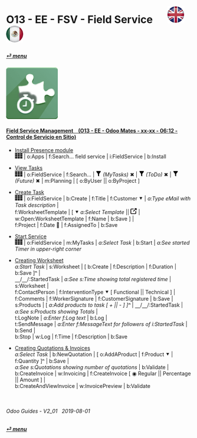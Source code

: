 # O13 - EE - FSV - Field Service &nbsp;&nbsp;&nbsp;&nbsp; [![en-uk](/doc/img/en-uk_flag_button_small.png)](/en-uk/o13/ee/fsv/en-uk-o13-ee-fsv-field-service-guides.md) [ ![es-mx](/doc/img/es-mx_flag_button_small.png)](/es-mx/o13/ee/fsv/es-mx-o13-ee-fsv-field-service-guides.md)
#### [_&#x23CE; menu_](/en-uk/o13/ee/en-uk-o13-ee-guides-menu.md)  
### ![fsv](/doc/img/field_service.png)

#### [Field Service Management &nbsp;&nbsp; (O13 - EE - Odoo Mates - xx-xx - 06:12 - Control de Servicio en Sitio)](https://youtube.com/embed/AjG16B-DTYY?autoplay=1&start=3&end=0&rel=0&nocount)<br>

- [Install Presence module](https://youtube.com/embed/AjG16B-DTYY?autoplay=1&start=3&end=16&rel=0)  
  ![apps](/doc/img/apps.png) | o:Apps | f:Search... field service | i:FieldService | b:Install  

- [View Tasks](https://youtube.com/embed/AjG16B-DTYY?autoplay=1&start=17&end=31&rel=0)  
  ![apps](/doc/img/apps.png) | o:FieldService | f:Search... | ![filter](/doc/img/filter.png) _(MyTasks)_ &#x2716; | ![filter](/doc/img/filter.png) _(ToDo)_ &#x2716; | ![filter](/doc/img/filter.png) _(Future)_ &#x2716; | m:Planning | \[ o:ByUser || o:ByProject ]  

- [Create Task](https://youtube.com/embed/AjG16B-DTYY?autoplay=1&start=32&end=78&rel=0)  
  ![apps](/doc/img/apps.png) | o:FieldService | b:Create | f:Title | f:Customer &#x2BC6; | _a:Type eMail with Task description_ |  
  f:WorksheetTemplate | \[ &#x2BC6; _a:Select Template_ || ![show_catalog](/doc/img/show_catalog.png) | w:Open:WorksheetTemplate | f:Name | b:Save ] |  
  f:Project | f:Date &#x1F4C5; | f:AssignedTo | b:Save  
  
- [Start Service](https://youtube.com/embed/AjG16B-DTYY?autoplay=1&start=79&end=95&rel=0)  
  ![apps](/doc/img/apps.png) | o:FieldService | m:MyTasks | _a:Select Task_ | b:Start | _a:See started Timer in upper-right corner_  
  
- [Creating Worksheet](https://youtube.com/embed/AjG16B-DTYY?autoplay=1&start=95&end=242&rel=0)  
  _a:Start Task_ | s:Worksheet | \[ b:Create | f:Description | f:Duration | b:Save ]&#x207F; |  
  &#x23BD;/&#x23BD;/:StartedTask | _a:See s:Time showing total registered time_ | s:Worksheet |  
  f:ContactPerson | f:InterventionType &#x2BC6; \[ Functional || Technical ] |  
  f:Comments | f:WorkerSignature | f:CustomerSignature | b:Save |  
  s:Products | \[ _a:Add products to task \[ + || - ] ]&#x207F;_ | &#x23BD;/&#x23BD;/:StartedTask | _a:See s:Products showing Totals_ |  
  t:LogNote | _a:Enter f:Log text_ | b:Log |  
  t:SendMessage | _a:Enter f:MessageText for followers of i:StartedTask_ | b:Send |  
  b:Stop | w:Log | f:Time | f:Description | b:Save  
  
- [Creating Quotations & Invoices](https://youtube.com/embed/AjG16B-DTYY?autoplay=1&start=247&end=300&rel=0)  
  _a:Select Task_ | b:NewQuotation | \[ o:AddAProduct | f:Product &#x2BC6; | f:Quantity ]&#x207F; | b:Save |  
  _a:See s:Quotations showing number of quotations_ | b:Validate |  
  b:CreateInvoice | w:Invoicing | f:CreateInvoice \[ &#x25C9; Regular || Percentage || Amount ] |  
  b:CreateAndViewInvoice | w:InvoicePreview | b:Validate  

<br>

###### Odoo Guides - V2_01 &nbsp; 2019-08-01  
**[_&#x23CE; menu_](/en-uk/o13/ee/en-uk-o13-ee-guides-menu.md)**  

